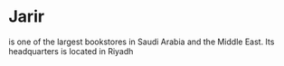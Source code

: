 # Jarir
is one of the largest bookstores in Saudi Arabia and the Middle East. Its headquarters is located in Riyadh

